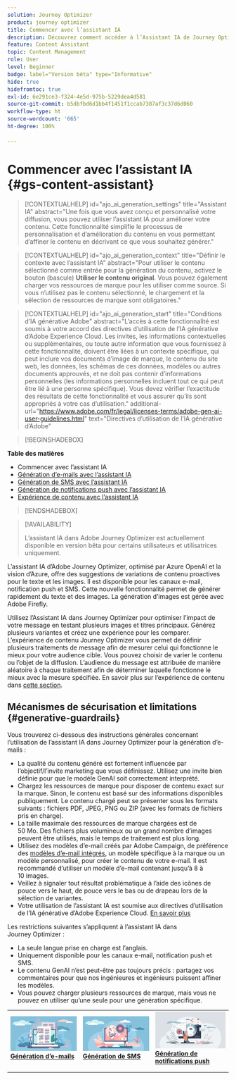 ```yaml
---
solution: Journey Optimizer
product: journey optimizer
title: Commencer avec l’assistant IA
description: Découvrez comment accéder à l’Assistant IA de Journey Optimizer et l’utiliser.
feature: Content Assistant
topic: Content Management
role: User
level: Beginner
badge: label="Version bêta" type="Informative"
hide: true
hidefromtoc: true
exl-id: 6e291ce3-f324-4e5d-975b-5229dea4d581
source-git-commit: b5dbfbd6d1bb4f1451f1ccab7387af3c37d6d060
workflow-type: ht
source-wordcount: '665'
ht-degree: 100%

---
```


# Commencer avec l’assistant IA {#gs-content-assistant}

>[!CONTEXTUALHELP]
>id="ajo_ai_generation_settings"
>title="Assistant IA"
>abstract="Une fois que vous avez conçu et personnalisé votre diffusion, vous pouvez utiliser l’assistant IA pour améliorer votre contenu. Cette fonctionnalité simplifie le processus de personnalisation et d’amélioration du contenu en vous permettant d’affiner le contenu en décrivant ce que vous souhaitez générer."


>[!CONTEXTUALHELP]
>id="ajo_ai_generation_context"
>title="Définir le contexte avec l’assistant IA"
>abstract="Pour utiliser le contenu sélectionné comme entrée pour la génération du contenu, activez le bouton (bascule) **Utiliser le contenu original**. Vous pouvez également charger vos ressources de marque pour les utiliser comme source. Si vous n’utilisez pas le contenu sélectionné, le chargement et la sélection de ressources de marque sont obligatoires."


>[!CONTEXTUALHELP]
>id="ajo_ai_generation_start"
>title="Conditions d’IA générative Adobe"
>abstract="L’accès à cette fonctionnalité est soumis à votre accord des directives d’utilisation de l’IA générative d’Adobe Experience Cloud. Les invites, les informations contextuelles ou supplémentaires, ou toute autre information que vous fournissez à cette fonctionnalité, doivent être liées à un contexte spécifique, qui peut inclure vos documents d’image de marque, le contenu du site web, les données, les schémas de ces données, modèles ou autres documents approuvés, et ne doit pas contenir d’informations personnelles (les informations personnelles incluent tout ce qui peut être lié à une personne spécifique). Vous devez vérifier l’exactitude des résultats de cette fonctionnalité et vous assurer qu’ils sont appropriés à votre cas d’utilisation."
>additional-url="https://www.adobe.com/fr/legal/licenses-terms/adobe-gen-ai-user-guidelines.html" text="Directives d’utilisation de l’IA générative d’Adobe"

>[!BEGINSHADEBOX]

**Table des matières**

* Commencer avec l’assistant IA
* [Génération d’e-mails avec l’assistant IA](generative-email.md)
* [Génération de SMS avec l’assistant IA](generative-sms.md)
* [Génération de notifications push avec l’assistant IA](generative-push.md)
* [Expérience de contenu avec l’assistant IA](generative-experimentation.md)

>[!ENDSHADEBOX]

>[!AVAILABILITY]
>
>L’assistant IA dans Adobe Journey Optimizer est actuellement disponible en version bêta pour certains utilisateurs et utilisatrices uniquement.

L’assistant IA d’Adobe Journey Optimizer, optimisé par Azure OpenAI et la vision d’Azure, offre des suggestions de variations de contenu proactives pour le texte et les images. Il est disponible pour les canaux e-mail, notification push et SMS. Cette nouvelle fonctionnalité permet de générer rapidement du texte et des images. La génération d’images est gérée avec Adobe Firefly.

Utilisez l’Assistant IA dans Journey Optimizer pour optimiser l’impact de votre message en testant plusieurs images et titres principaux. Générez plusieurs variantes et créez une expérience pour les comparer. L’expérience de contenu Journey Optimizer vous permet de définir plusieurs traitements de message afin de mesurer celui qui fonctionne le mieux pour votre audience cible. Vous pouvez choisir de varier le contenu ou l’objet de la diffusion. L’audience du message est attribuée de manière aléatoire à chaque traitement afin de déterminer laquelle fonctionne le mieux avec la mesure spécifiée. En savoir plus sur l’expérience de contenu dans [cette section](../content-management/content-experiment.md).

## Mécanismes de sécurisation et limitations {#generative-guardrails}

Vous trouverez ci-dessous des instructions générales concernant l’utilisation de l’assistant IA dans Journey Optimizer pour la génération d’e-mails :

* La qualité du contenu généré est fortement influencée par l’objectif/l’invite marketing que vous définissez. Utilisez une invite bien définie pour que le modèle GenAI soit correctement interprété. 
* Chargez les ressources de marque pour disposer de contenu exact sur la marque. Sinon, le contenu est basé sur des informations disponibles publiquement. Le contenu chargé peut se présenter sous les formats suivants : fichiers PDF, JPEG, PNG ou ZIP (avec les formats de fichiers pris en charge).
* La taille maximale des ressources de marque chargées est de 50 Mo. Des fichiers plus volumineux ou un grand nombre d’images peuvent être utilisés, mais le temps de traitement est plus long.
* Utilisez des modèles d’e-mail créés par Adobe Campaign, de préférence des [modèles d’e-mail intégrés](../email/use-email-templates.md), un modèle spécifique à la marque ou un modèle personnalisé, pour créer le contenu de votre e-mail. Il est recommandé d’utiliser un modèle d’e-mail contenant jusqu’à 8 à 10 images.
* Veillez à signaler tout résultat problématique à l’aide des icônes de pouce vers le haut, de pouce vers le bas ou de drapeau lors de la sélection de variantes.
* Votre utilisation de l’assistant IA est soumise aux directives d’utilisation de l’IA générative d’Adobe Experience Cloud. [En savoir plus](https://www.adobe.com/fr/legal/licenses-terms/adobe-gen-ai-user-guidelines.html)

Les restrictions suivantes s’appliquent à l’assistant IA dans Journey Optimizer :

* La seule langue prise en charge est l’anglais.
* Uniquement disponible pour les canaux e-mail, notification push et SMS.
* Le contenu GenAI n’est peut-être pas toujours précis : partagez vos commentaires pour que nos ingénieures et ingénieurs puissent affiner les modèles.
* Vous pouvez charger plusieurs ressources de marque, mais vous ne pouvez en utiliser qu’une seule pour une génération spécifique.

<table style="table-layout:fixed"><tr style="border: 0;">
<td>
<a href="generative-email.md">
<img alt="Génération d’e-mails" src="assets/do-not-localize/text-genai.jpeg">
</a>
<div>
<a href="generative-email.md"><strong>Génération d’e-mails</strong></a>
</div>
<p>
</td>
<td>
<a href="generative-sms.md">
<img alt="Génération de SMS" src="assets/do-not-localize/image-genai.jpeg">
</a>
<div><a href="generative-sms.md"><strong>Génération de SMS</strong>
</div>
<p>
</td>
<td>
<a href="generative-push.md">
<img alt="Génération de notifications push" src="assets/do-not-localize/email-genai.jpeg">
</a>
<div>
<a href="generative-push.md"><strong>Génération de notifications push</strong></a>
</div>
<p></td>
</tr></table>
